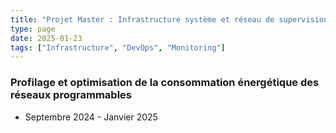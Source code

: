 ```yaml
---
title: "Projet Master : Infrastructure système et réseau de supervision d'une flotte de véhicules"
type: page
date: 2025-01-23
tags: ["Infrastructure", "DevOps", "Monitoring"]
---
```


### Profilage et optimisation de la consommation énergétique des réseaux programmables

- Septembre 2024 - Janvier 2025
